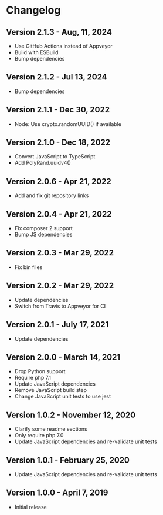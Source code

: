 # Changelog

## Version 2.1.3 - Aug, 11, 2024

-   Use GitHub Actions instead of Appveyor
-   Build with ESBuild
-   Bump dependencies

## Version 2.1.2 - Jul 13, 2024

-   Bump dependencies

## Version 2.1.1 - Dec 30, 2022

-   Node: Use crypto.randomUUID() if available

## Version 2.1.0 - Dec 18, 2022

-   Convert JavaScript to TypeScript
-   Add PolyRand.uuidv4()

## Version 2.0.6 - Apr 21, 2022

-   Add and fix git repository links

## Version 2.0.4 - Apr 21, 2022

-   Fix composer 2 support
-   Bump JS dependencies

## Version 2.0.3 - Mar 29, 2022

-   Fix bin files

## Version 2.0.2 - Mar 29, 2022

-   Update dependencies
-   Switch from Travis to Appveyor for CI

## Version 2.0.1 - July 17, 2021

-   Update dependencies

## Version 2.0.0 - March 14, 2021

-   Drop Python support
-   Require php 7.1
-   Update JavaScript dependencies
-   Remove JavaScript build step
-   Change JavaScript unit tests to use jest

## Version 1.0.2 - November 12, 2020

-   Clarify some readme sections
-   Only require php 7.0
-   Update JavaScript dependencies and re-validate unit tests

## Version 1.0.1 - February 25, 2020

-   Update JavaScript dependencies and re-validate unit tests

## Version 1.0.0 - April 7, 2019

-   Initial release

